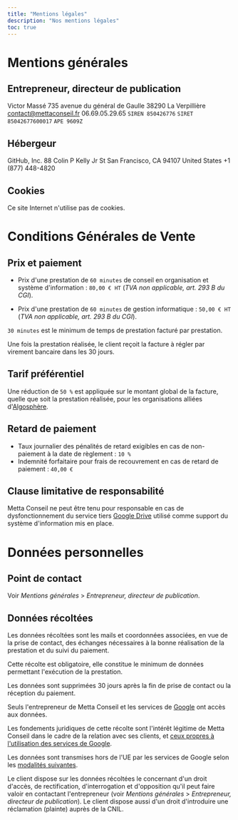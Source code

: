 ```yaml
---
title: "Mentions légales"
description: "Nos mentions légales"
toc: true
---
```


# Mentions générales
## Entrepreneur, directeur de publication
Victor Massé
735 avenue du général de Gaulle
38290 La Verpillière
contact@mettaconseil.fr
06.69.05.29.65
`SIREN 850426776`
`SIRET 85042677600017`
`APE 9609Z`

## Hébergeur
GitHub, Inc.
88 Colin P Kelly Jr St
San Francisco, CA 94107
United States
+1 (877) 448-4820

## Cookies
Ce site Internet n'utilise pas de cookies.

# Conditions Générales de Vente
## Prix et paiement
- Prix d'une prestation de `60 minutes` de conseil en organisation et système d'information : `80,00 € HT` (*TVA non applicable, art. 293 B du CGI*).

- Prix d'une prestation de `60 minutes` de gestion informatique : `50,00 € HT` (*TVA non applicable, art. 293 B du CGI*).

`30 minutes` est le minimum de temps de prestation facturé par prestation.

Une fois la prestation réalisée, le client reçoit la facture à régler par virement bancaire dans les 30 jours.

## Tarif préférentiel
Une réduction de `50 %` est appliquée sur le montant global de la facture, quelle que soit la prestation réalisée, pour les organisations alliées d'[Algosphère](https://algosphere.org/fr/).

## Retard de paiement
- Taux journalier des pénalités de retard exigibles en cas de non-paiement à la date de règlement : `10 %`
- Indemnité forfaitaire pour frais de recouvrement en cas de retard de paiement : `40,00 €`

## Clause limitative de responsabilité
Metta Conseil ne peut être tenu pour responsable en cas de dysfonctionnement du service tiers [Google Drive](https://www.google.fr/drive/apps.html) utilisé comme support du système d'information mis en place.

# Données personnelles
## Point de contact
Voir *Mentions générales* > *Entrepreneur, directeur de publication*.

## Données récoltées
Les données récoltées sont les mails et coordonnées associées, en vue de la prise de contact, des échanges nécessaires à la bonne réalisation de la prestation et du suivi du paiement.

Cette récolte est obligatoire, elle constitue le minimum de données permettant l'exécution de la prestation.

Les données sont supprimées 30 jours après la fin de prise de contact ou la réception du paiement.

Seuls l'entrepreneur de Metta Conseil et les services de [Google](https://about.google/) ont accès aux données.

Les fondements juridiques de cette récolte sont l'intérêt légitime de Metta Conseil dans le cadre de la relation avec ses clients, et [ceux propres à l'utilisation des services de Google](https://policies.google.com/privacy).

Les données sont transmises hors de l'UE par les services de Google selon les [modalités suivantes](https://policies.google.com/privacy/frameworks).

Le client dispose sur les données récoltées le concernant d'un droit d'accès, de rectification, d'interrogation et d'opposition qu'il peut faire valoir en contactant l'entrepreneur (voir *Mentions générales* > *Entrepreneur, directeur de publication*). Le client dispose aussi d'un droit d'introduire une réclamation (plainte) auprès de la CNIL.
